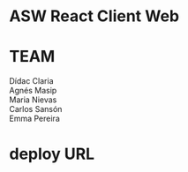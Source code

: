 # ASW React Client Web

# TEAM
Dídac Claria <br />
Agnés Masip <br />
Maria Nievas <br />
Carlos Sansón <br />
Emma Pereira <br />

# deploy URL
